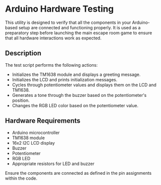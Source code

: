 # Arduino Hardware Testing

This utility is designed to verify that all the components in your Arduino-based setup are connected and functioning properly. It is used as a preparatory step before launching the main escape room game to ensure that all hardware interactions work as expected.

## Description

The test script performs the following actions:

- Initializes the TM1638 module and displays a greeting message.
- Initializes the LCD and prints initialization messages.
- Cycles through potentiometer values and displays them on the LCD and TM1638.
- Generates a tone through the buzzer based on the potentiometer's position.
- Changes the RGB LED color based on the potentiometer value.

## Hardware Requirements

- Arduino microcontroller
- TM1638 module
- 16x2 I2C LCD display
- Buzzer
- Potentiometer
- RGB LED
- Appropriate resistors for LED and buzzer

Ensure the components are connected as defined in the pin assignments within the code.
